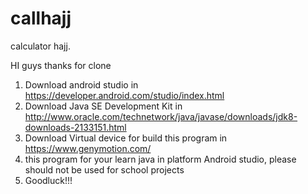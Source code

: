 # callhajj
calculator hajj.

HI guys thanks for clone 
1. Download android studio in https://developer.android.com/studio/index.html
2. Download Java SE Development Kit in http://www.oracle.com/technetwork/java/javase/downloads/jdk8-downloads-2133151.html
3. Download Virtual device for build this program in https://www.genymotion.com/
4. this program for your learn java in platform Android studio,  please should not be used for school projects
5. Goodluck!!!
